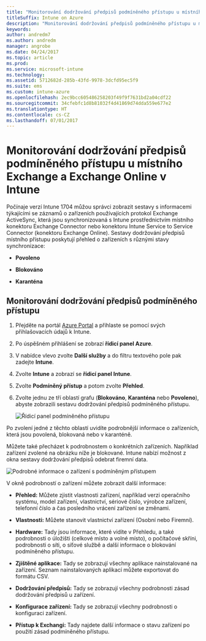 ```yaml
---
title: "Monitorování dodržování předpisů podmíněného přístupu u místního Exchange a Exchange Online"
titleSuffix: Intune on Azure
description: "Monitorování dodržování předpisů podmíněného přístupu u místního Exchange a Exchange Online prostřednictvím portálu Intune Azure Portal"
keywords: 
author: andredm7
ms.author: andredm
manager: angrobe
ms.date: 04/24/2017
ms.topic: article
ms.prod: 
ms.service: microsoft-intune
ms.technology: 
ms.assetid: 5712682d-285b-43fd-9978-3dcfd95ec5f9
ms.suite: ems
ms.custom: intune-azure
ms.openlocfilehash: 2ec9bcc605486258203f49f9f7631bd2a04cdf22
ms.sourcegitcommit: 34cfebfc1d8b81032f4d41869d74dda559e677e2
ms.translationtype: HT
ms.contentlocale: cs-CZ
ms.lasthandoff: 07/01/2017
---
```

# <a name="monitor-conditional-access-compliance-for-on-premises-exchange-and-exchange-online-in-intune"></a>Monitorování dodržování předpisů podmíněného přístupu u místního Exchange a Exchange Online v Intune

Počínaje verzí Intune 1704 můžou správci zobrazit sestavy s informacemi týkajícími se záznamů o zařízeních používajících protokol Exchange ActiveSync, která jsou synchronizovaná s Intune prostřednictvím místního konektoru Exchange Connector nebo konektoru Intune Service to Service Connector (konektoru Exchange Online). Sestavy dodržování předpisů místního přístupu poskytují přehled o zařízeních s různými stavy synchronizace:

-   **Povoleno**

-   **Blokováno**

-   **Karanténa**

## <a name="to-monitor-conditional-access-compliance"></a>Monitorování dodržování předpisů podmíněného přístupu

1.  Přejděte na portál [Azure Portal](https://portal.azure.com/) a přihlaste se pomocí svých přihlašovacích údajů k Intune.

2.  Po úspěšném přihlášení se zobrazí **řídicí panel Azure**.

3.  V nabídce vlevo zvolte **Další služby** a do filtru textového pole pak zadejte **Intune**.

4.  Zvolte **Intune** a zobrazí se **řídicí panel Intune**.

5.  Zvolte **Podmíněný přístup** a potom zvolte **Přehled**.

6.  Zvolte jednu ze tří oblastí grafu (**Blokováno**, **Karanténa** nebo **Povoleno**), abyste zobrazili sestavu dodržování předpisů podmíněného přístupu.

    ![Řídicí panel podmíněného přístupu](./media/CA-reporting-intune-1.png)

Po zvolení jedné z těchto oblastí uvidíte podrobnější informace o zařízeních, která jsou povolená, blokovaná nebo v karanténě.

Můžete také přecházet k podrobnostem o konkrétních zařízeních. Například zařízení zvolené na obrázku níže je blokované. Intune nabízí možnost z okna sestavy dodržování předpisů odebrat firemní data.

![Podrobné informace o zařízení s podmíněným přístupem](./media/CA-reporting-intune-3.png)

V okně podrobností o zařízení můžete zobrazit další informace:

-   **Přehled:** Můžete zjistit vlastnosti zařízení, například verzi operačního systému, model zařízení, vlastnictví, sériové číslo, výrobce zařízení, telefonní číslo a čas posledního vrácení zařízení se změnami.

-   **Vlastnosti:** Můžete stanovit vlastnictví zařízení (Osobní nebo Firemní).

-   **Hardware:** Tady jsou informace, které vidíte v Přehledu, a také podrobnosti o úložišti (celkové místo a volné místo), o počítačové skříni, podrobnosti o síti, o síťové službě a další informace o blokování podmíněného přístupu.

-   **Zjištěné aplikace:** Tady se zobrazují všechny aplikace nainstalované na zařízení. Seznam nainstalovaných aplikací můžete exportovat do formátu CSV.

-   **Dodržování předpisů:** Tady se zobrazují všechny podrobnosti zásad dodržování předpisů u zařízení.

-   **Konfigurace zařízení:** Tady se zobrazují všechny podrobnosti o konfiguraci zařízení.

-   **Přístup k Exchangi:** Tady najdete další informace o stavu zařízení po použití zásad podmíněného přístupu.
